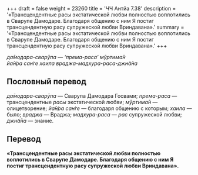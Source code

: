 +++
draft = false
weight = 23260
title = 'ЧЧ Антйа 7.38'
description = '«Трансцендентные расы экстатической любви полностью воплотились в Сварупе Дамодаре. Благодаря общению с ним Я постиг трансцендентную расу супружеской любви Вриндавана».'
summary = '«Трансцендентные расы экстатической любви полностью воплотились в Сварупе Дамодаре. Благодаря общению с ним Я постиг трансцендентную расу супружеской любви Вриндавана».'
+++

_да̄модара-сварӯпа — ‘према-раса’ мӯртима̄н  
йа̄н̇ра сан̇ге хаила враджа-мадхура-раса-джн̃а̄на_

## Пословный перевод

_да̄модара_\-_сварӯпа_ — Сварупа Дамодара Госвами; _према_\-_раса_ — трансцендентные _расы_ экстатической любви; _мӯртима̄н_ — олицетворение; _йа̄н̇ра_ _сан̇ге_ — благодаря общению с которым; _хаила_ — было; _враджа_ — Враджа; _мадхура_\-_раса_ — _рас_ супружеской любви; _джн̃а̄на_ — знание.

## Перевод

**«Трансцендентные расы экстатической любви полностью воплотились в Сварупе Дамодаре. Благодаря общению с ним Я постиг трансцендентную расу супружеской любви Вриндавана».**
